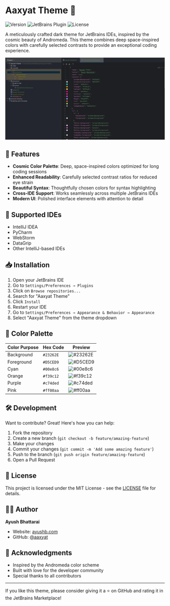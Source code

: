 # Aaxyat Theme 🌌

![Version](https://img.shields.io/badge/version-1.0.0-blue)
![JetBrains Plugin](https://img.shields.io/badge/JetBrains-Plugin-orange)
![License](https://img.shields.io/badge/license-MIT-green)

A meticulously crafted dark theme for JetBrains IDEs, inspired by the cosmic beauty of Andromeda. This theme combines deep space-inspired colors with carefully selected contrasts to provide an exceptional coding experience.

![Theme Preview](screenshots/preview.png)

## 🎨 Features

- **Cosmic Color Palette**: Deep, space-inspired colors optimized for long coding sessions
- **Enhanced Readability**: Carefully selected contrast ratios for reduced eye strain
- **Beautiful Syntax**: Thoughtfully chosen colors for syntax highlighting
- **Cross-IDE Support**: Works seamlessly across multiple JetBrains IDEs
- **Modern UI**: Polished interface elements with attention to detail

## 🚀 Supported IDEs

- IntelliJ IDEA
- PyCharm
- WebStorm
- DataGrip
- Other IntelliJ-based IDEs

## 📥 Installation

1. Open your JetBrains IDE
2. Go to `Settings/Preferences → Plugins`
3. Click on `Browse repositories...`
4. Search for "Aaxyat Theme"
5. Click `Install`
6. Restart your IDE
7. Go to `Settings/Preferences → Appearance & Behavior → Appearance`
8. Select "Aaxyat Theme" from the theme dropdown

## 🎯 Color Palette

| Color Purpose | Hex Code | Preview |
|--------------|----------|----------|
| Background   | `#23262E` | ![#23262E](https://via.placeholder.com/15/23262E/000000?text=+) |
| Foreground   | `#D5CED9` | ![#D5CED9](https://via.placeholder.com/15/D5CED9/000000?text=+) |
| Cyan         | `#00e8c6` | ![#00e8c6](https://via.placeholder.com/15/00e8c6/000000?text=+) |
| Orange       | `#f39c12` | ![#f39c12](https://via.placeholder.com/15/f39c12/000000?text=+) |
| Purple       | `#c74ded` | ![#c74ded](https://via.placeholder.com/15/c74ded/000000?text=+) |
| Pink         | `#ff00aa` | ![#ff00aa](https://via.placeholder.com/15/ff00aa/000000?text=+) |

## 🛠 Development

Want to contribute? Great! Here's how you can help:

1. Fork the repository
2. Create a new branch (`git checkout -b feature/amazing-feature`)
3. Make your changes
4. Commit your changes (`git commit -m 'Add some amazing feature'`)
5. Push to the branch (`git push origin feature/amazing-feature`)
6. Open a Pull Request

## 📝 License

This project is licensed under the MIT License - see the [LICENSE](LICENSE) file for details.

## 👨‍💻 Author

**Ayush Bhattarai**
- Website: [ayushb.com](https://www.ayushb.com)
- GitHub: [@aaxyat](https://github.com/aaxyat)

## 🙏 Acknowledgments

- Inspired by the Andromeda color scheme
- Built with love for the developer community
- Special thanks to all contributors

---

If you like this theme, please consider giving it a ⭐️ on GitHub and rating it in the JetBrains Marketplace!

